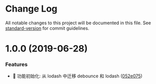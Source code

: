 # Change Log

All notable changes to this project will be documented in this file. See [standard-version](https://github.com/conventional-changelog/standard-version) for commit guidelines.

# 1.0.0 (2019-06-28)


### Features

* 🎸 功能初始化: 从 lodash 中迁移 debounce 和 lodash ([052e075](https://github.com/boycgit/ts-debounce-throttle/commit/052e075))
